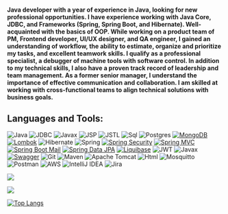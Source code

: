 

#### Java developer with a year of experience in Java, looking for new professional opportunities. I have experience working with Java Core, JDBC, and Frameworks (Spring, Spring Boot, and Hibernate). Well-acquainted with the basics of OOP. While working on a product team of PM, Frontend developer, UI/UX designer, and QA engineer, I gained an understanding of workflow, the ability to estimate, organize and prioritize my tasks, and excellent teamwork skills. I qualify as a professional specialist, a debugger of machine tools with software control. In addition to my technical skills, I also have a proven track record of leadership and team management. As a former senior manager, I understand the importance of effective communication and collaboration. I am skilled at working with cross-functional teams to align technical solutions with business goals.


## Languages and Tools:
![Java](https://img.shields.io/badge/Java-%23ED8B00.svg?style=java&logo=java&logoColor=white)
![JDBC](https://img.shields.io/badge/JDBC-008B8B?style=flat&logo=jdbc&logoColor=F8F8FF)
![Javax](https://img.shields.io/badge/Javax-FFE4B5?style=flat&logo=Javax&logoColor=F8F8FF)
![JSP](https://img.shields.io/badge/JSP-F8F8FF?style=flat&logo=jsp&logoColor=F4A460D)
![JSTL](https://img.shields.io/badge/JSTL-F8F8FF?style=flat&logo=JSTL&logoColor=F8F8FF)
![Sql](https://img.shields.io/badge/SQL-F8F8FF?style=flat&logo=mysql&logoColor=0000CD)
![Postgres](https://img.shields.io/badge/postgres-%23316192.svg?style=postgres&logo=postgresql&logoColor=white)
[![MongoDB](https://img.shields.io/badge/MongoDB-green.svg)](https://www.mongodb.com/)
[![Lombok](https://img.shields.io/badge/Lombok-blue.svg)](https://projectlombok.org/)
![Hibernate](https://img.shields.io/badge/Hibernate-FFD700?style=flat&logo=Hibernate&logoColor=808080)
![Spring](https://img.shields.io/badge/Spring-9ACD32?style=flat&logo=Spring&logoColor=F8F8FF)
[![Spring Security](https://img.shields.io/badge/Spring%20Security-green.svg)](https://spring.io/projects/spring-security)
[![Spring MVC](https://img.shields.io/badge/Spring%20MVC-green.svg)](https://spring.io/projects/spring-framework)
[![Spring Boot Mail](https://img.shields.io/badge/Spring%20Boot%20Mail-green.svg)](https://spring.io/projects/spring-boot)
[![Spring Data JPA](https://img.shields.io/badge/Spring%20Data%20JPA-green.svg)](https://spring.io/projects/spring-data-jpa)
[![Liquibase](https://img.shields.io/badge/Liquibase-blue.svg)](https://www.liquibase.org/)
![JWT](https://img.shields.io/badge/JWT-black?style=badge&logo=JSON%20web%20tokens)
![Javax](https://img.shields.io/badge/Javax-FFE4B5?style=flat&logo=Javax&logoColor=F8F8FF)
[![Swagger](https://img.shields.io/badge/Swagger-green.svg)](https://swagger.io/specification/v2/)
![Git](https://img.shields.io/badge/Git-F8F8FF?style=flat&logo=Git&logoColor=FF0000)
![Maven](https://img.shields.io/badge/Maven-F8F8FF?style=flat&logo=apachemaven&logoColor=F4A460)
![Apache Tomcat](https://img.shields.io/badge/apache%20tomcat-%23F8DC75.svg?style=apache&logo=apache-tomcat&logoColor=black)
![Html](https://img.shields.io/badge/HTML-F8F8FF?style=flat&logo=html5&logoColor=black)
![Mosquitto](https://img.shields.io/badge/mosquitto-%233C5280.svg?style=badge&logo=eclipsemosquitto&logoColor=white)
![Postman](https://img.shields.io/badge/Postman-FF6C37?style=badge&logo=postman&logoColor=white)
![AWS](https://img.shields.io/badge/AWS-%23FF9900.svg?style=badge&logo=amazon-aws&logoColor=white)
![IntelliJ IDEA](https://img.shields.io/badge/IntelliJIDEA-000000.svg?style=badge&logo=intellij-idea&logoColor=white)
![Jira](https://img.shields.io/badge/jira-%230A0FFF.svg?style=badge&logo=jira&logoColor=white)


![](https://github-profile-summary-cards.vercel.app/api/cards/profile-details?username=sergeiburya&theme=solarized_dark)

![](https://github-profile-summary-cards.vercel.app/api/cards/stats?username=sergeiburya&theme=solarized_dark) 
<!--[![GitHub Streak](https://github-readme-streak-stats.herokuapp.com/?user=sergeiburya)](https://git.io/streak-stats)-->
[![Top Langs](https://github-readme-stats.vercel.app/api/top-langs/?username=sergeiburya&layout=compact)](https://github.com/anuraghazra/github-readme-stats) 
